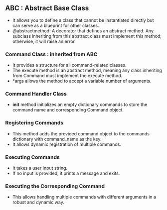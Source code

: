 ## ABC : Abstract Base Class 
- It allows you to define a class that cannot be instantiated directly but can serve as a blueprint for other classes.
- @abstractmethod: A decorator that defines an abstract method. Any subclass inheriting from this abstract class must implement this method; otherwise, it will raise an error.

### Command Class : inherited from ABC
- It provides a structure for all command-related classes.
- The execute method is an abstract method, meaning any class inheriting from Command must implement the execute method.
- *args allows the method to accept a variable number of arguments.
  
### Command Handler Class
- __init__ method initializes an empty dictionary commands to store the command name and corresponding Command object.

### Registering Commands
- This method adds the provided command object to the commands dictionary with command_name as the key. 
- It allows dynamic registration of multiple commands.

### Executing Commands
- It takes a user input string.
- If no input is provided, it prints a message and exits.

### Executing the Corresponding Command
- This allows handling multiple commands with different arguments in a robust and dynamic way.

